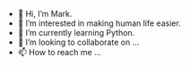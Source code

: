 - 👋 Hi, I’m Mark.
- 👀 I’m interested in making human life easier. 
- 🌱 I’m currently learning Python.
- 💞️ I’m looking to collaborate on ...
- 📫 How to reach me ...

<!---
wonsky771/wonsky771 is a ✨ special ✨ repository because its `README.md` (this file) appears on your GitHub profile.
You can click the Preview link to take a look at your changes.
--->
